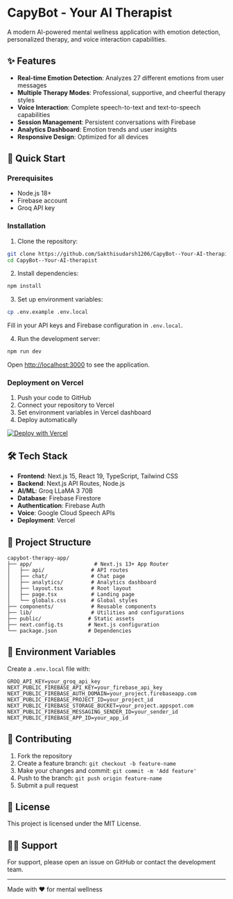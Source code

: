 # CapyBot - Your AI Therapist

A modern AI-powered mental wellness application with emotion detection, personalized therapy, and voice interaction capabilities.

## ✨ Features

- **Real-time Emotion Detection**: Analyzes 27 different emotions from user messages
- **Multiple Therapy Modes**: Professional, supportive, and cheerful therapy styles
- **Voice Interaction**: Complete speech-to-text and text-to-speech capabilities
- **Session Management**: Persistent conversations with Firebase
- **Analytics Dashboard**: Emotion trends and user insights
- **Responsive Design**: Optimized for all devices

## 🚀 Quick Start

### Prerequisites

- Node.js 18+ 
- Firebase account
- Groq API key

### Installation

1. Clone the repository:
```bash
git clone https://github.com/Sakthisudarsh1206/CapyBot--Your-AI-therapist.git
cd CapyBot--Your-AI-therapist
```

2. Install dependencies:
```bash
npm install
```

3. Set up environment variables:
```bash
cp .env.example .env.local
```

Fill in your API keys and Firebase configuration in `.env.local`.

4. Run the development server:
```bash
npm run dev
```

Open [http://localhost:3000](http://localhost:3000) to see the application.

### Deployment on Vercel

1. Push your code to GitHub
2. Connect your repository to Vercel
3. Set environment variables in Vercel dashboard
4. Deploy automatically

[![Deploy with Vercel](https://vercel.com/button)](https://vercel.com/new)

## 🛠️ Tech Stack

- **Frontend**: Next.js 15, React 19, TypeScript, Tailwind CSS
- **Backend**: Next.js API Routes, Node.js
- **AI/ML**: Groq LLaMA 3 70B
- **Database**: Firebase Firestore
- **Authentication**: Firebase Auth
- **Voice**: Google Cloud Speech APIs
- **Deployment**: Vercel

## 📁 Project Structure

```
capybot-therapy-app/
├── app/                    # Next.js 13+ App Router
│   ├── api/               # API routes
│   ├── chat/              # Chat page
│   ├── analytics/         # Analytics dashboard
│   ├── layout.tsx         # Root layout
│   ├── page.tsx           # Landing page
│   └── globals.css        # Global styles
├── components/            # Reusable components
├── lib/                   # Utilities and configurations
├── public/               # Static assets
├── next.config.ts        # Next.js configuration
└── package.json          # Dependencies
```

## 🔑 Environment Variables

Create a `.env.local` file with:

```env
GROQ_API_KEY=your_groq_api_key
NEXT_PUBLIC_FIREBASE_API_KEY=your_firebase_api_key
NEXT_PUBLIC_FIREBASE_AUTH_DOMAIN=your_project.firebaseapp.com
NEXT_PUBLIC_FIREBASE_PROJECT_ID=your_project_id
NEXT_PUBLIC_FIREBASE_STORAGE_BUCKET=your_project.appspot.com
NEXT_PUBLIC_FIREBASE_MESSAGING_SENDER_ID=your_sender_id
NEXT_PUBLIC_FIREBASE_APP_ID=your_app_id
```

## 🤝 Contributing

1. Fork the repository
2. Create a feature branch: `git checkout -b feature-name`
3. Make your changes and commit: `git commit -m 'Add feature'`
4. Push to the branch: `git push origin feature-name`
5. Submit a pull request

## 📝 License

This project is licensed under the MIT License.

## 🙋‍♂️ Support

For support, please open an issue on GitHub or contact the development team.

---

Made with ❤️ for mental wellness

